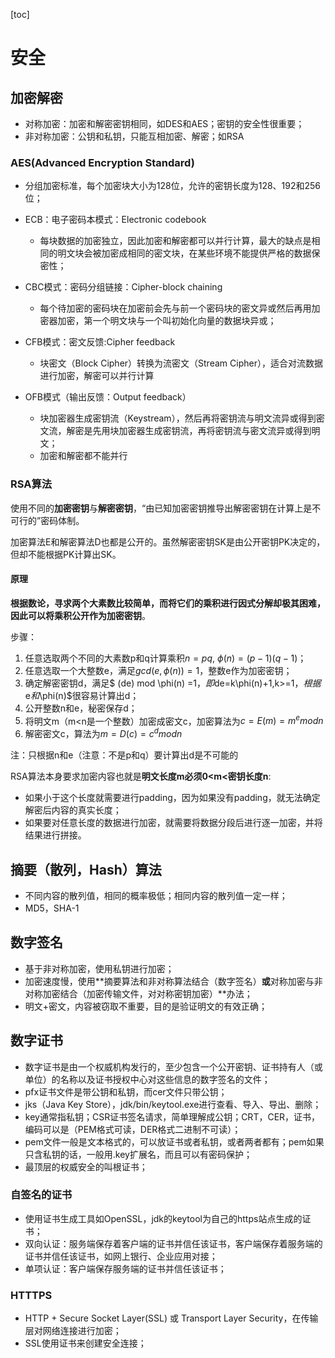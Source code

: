 [toc]

# 安全

## 加密解密

- 对称加密：加密和解密密钥相同，如DES和AES；密钥的安全性很重要；
- 非对称加密：公钥和私钥，只能互相加密、解密；如RSA

### AES(Advanced Encryption Standard)

- 分组加密标准，每个加密块大小为128位，允许的密钥长度为128、192和256位；

- ECB：电子密码本模式：Electronic codebook
  - 每块数据的加密独立，因此加密和解密都可以并行计算，最大的缺点是相同的明文块会被加密成相同的密文块，在某些环境不能提供严格的数据保密性；

- CBC模式：密码分组链接：Cipher-block     chaining
  - 每个待加密的密码块在加密前会先与前一个密码块的密文异或然后再用加密器加密，第一个明文块与一个叫初始化向量的数据块异或；

- CFB模式：密文反馈:Cipher feedback
  - 块密文（Block Cipher）转换为流密文（Stream Cipher），适合对流数据进行加密，解密可以并行计算

- OFB模式（输出反馈：Output feedback）
  - 块加密器生成密钥流（Keystream），然后再将密钥流与明文流异或得到密文流，解密是先用块加密器生成密钥流，再将密钥流与密文流异或得到明文；
  - 加密和解密都不能并行

### RSA算法

使用不同的**加密密钥**与**解密密钥**，“由已知加密密钥推导出解密密钥在计算上是不可行的”密码体制。

加密算法E和解密算法D也都是公开的。虽然解密密钥SK是由公开密钥PK决定的，但却不能根据PK计算出SK。

#### 原理

**根据数论，寻求两个大素数比较简单，而将它们的乘积进行因式分解却极其困难，因此可以将乘积公开作为加密密钥**。

步骤：

1. 任意选取两个不同的大素数p和q计算乘积$n=pq$, $\phi(n)=(p-1)(q-1)$；
2. 任意选取一个大整数e，满足$gcd(e,\phi(n)) = 1$，整数e作为加密密钥；
3. 确定解密密钥d，满足$ (de) mod \phi(n) =1$，即$de=k\phi(n)+1,k>=1$，根据$e$和$\phi(n)$很容易计算出d；
4. 公开整数n和e，秘密保存d；
5. 将明文m（m<n是一个整数）加密成密文c，加密算法为$c=E(m)=m^e mod n$
6. 解密密文c，算法为$m=D(c)=c^d mod n$

注：只根据n和e（注意：不是p和q）要计算出d是不可能的

RSA算法本身要求加密内容也就是**明文长度m必须0<m<密钥长度n**:

- 如果小于这个长度就需要进行padding，因为如果没有padding，就无法确定解密后内容的真实长度；
- 如果要对任意长度的数据进行加密，就需要将数据分段后进行逐一加密，并将结果进行拼接。

## 摘要（散列，Hash）算法

- 不同内容的散列值，相同的概率极低；相同内容的散列值一定一样；
- MD5，SHA-1

## 数字签名

- 基于非对称加密，使用私钥进行加密；
- 加密速度慢，使用**摘要算法和非对称算法结合（数字签名）**或**对称加密与非对称加密结合（加密传输文件，对对称密钥加密）**办法；
- 明文+密文，内容被窃取不重要，目的是验证明文的有效正确；

## 数字证书

- 数字证书是由一个权威机构发行的，至少包含一个公开密钥、证书持有人（或单位）的名称以及证书授权中心对这些信息的数字签名的文件；
- pfx证书文件是带公钥和私钥，而cer文件只带公钥；
- jks（Java Key Store），jdk/bin/keytool.exe进行查看、导入、导出、删除；
- key通常指私钥；CSR证书签名请求，简单理解成公钥；CRT，CER，证书，编码可以是（PEM格式可读，DER格式二进制不可读）；
- pem文件一般是文本格式的，可以放证书或者私钥，或者两者都有；pem如果只含私钥的话，一般用.key扩展名，而且可以有密码保护；
- 最顶层的权威安全的叫根证书；

### 自签名的证书

- 使用证书生成工具如OpenSSL，jdk的keytool为自己的https站点生成的证书；
- 双向认证：服务端保存着客户端的证书并信任该证书，客户端保存着服务端的证书并信任该证书，如网上银行、企业应用对接；
- 单项认证：客户端保存服务端的证书并信任该证书；

### HTTTPS

- HTTP + Secure Socket Layer(SSL) 或 Transport Layer Security，在传输层对网络连接进行加密；
- SSL使用证书来创建安全连接；